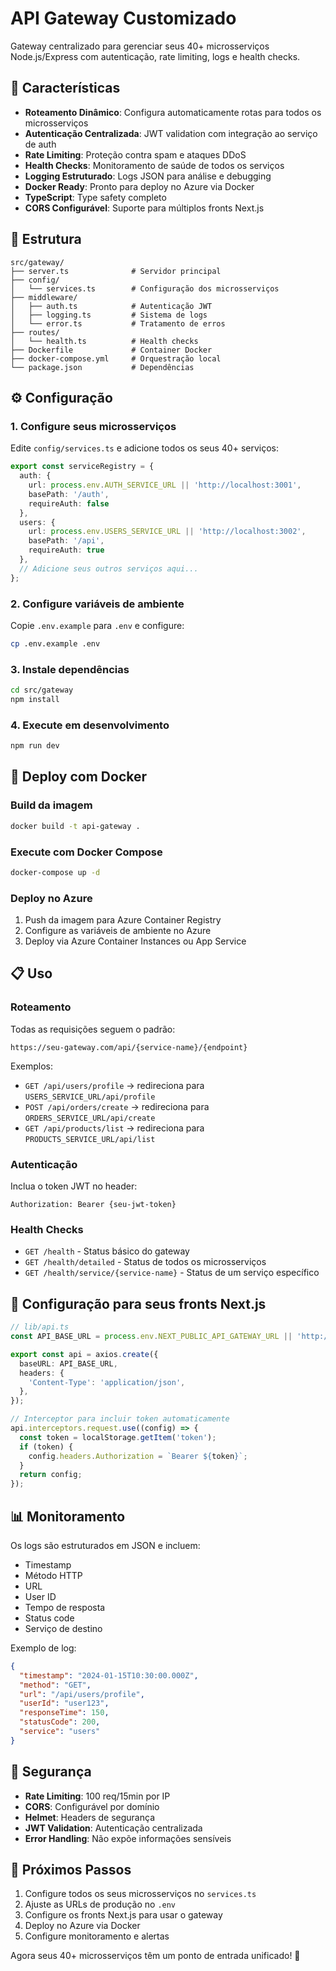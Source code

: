 # API Gateway Customizado

Gateway centralizado para gerenciar seus 40+ microsserviços Node.js/Express com autenticação, rate limiting, logs e health checks.

## 🚀 Características

- **Roteamento Dinâmico**: Configura automaticamente rotas para todos os microsserviços
- **Autenticação Centralizada**: JWT validation com integração ao serviço de auth
- **Rate Limiting**: Proteção contra spam e ataques DDoS
- **Health Checks**: Monitoramento de saúde de todos os serviços
- **Logging Estruturado**: Logs JSON para análise e debugging
- **Docker Ready**: Pronto para deploy no Azure via Docker
- **TypeScript**: Type safety completo
- **CORS Configurável**: Suporte para múltiplos fronts Next.js

## 📁 Estrutura

```
src/gateway/
├── server.ts              # Servidor principal
├── config/
│   └── services.ts        # Configuração dos microsserviços
├── middleware/
│   ├── auth.ts            # Autenticação JWT
│   ├── logging.ts         # Sistema de logs
│   └── error.ts           # Tratamento de erros
├── routes/
│   └── health.ts          # Health checks
├── Dockerfile             # Container Docker
├── docker-compose.yml     # Orquestração local
└── package.json           # Dependências
```

## ⚙️ Configuração

### 1. Configure seus microsserviços

Edite `config/services.ts` e adicione todos os seus 40+ serviços:

```typescript
export const serviceRegistry = {
  auth: {
    url: process.env.AUTH_SERVICE_URL || 'http://localhost:3001',
    basePath: '/auth',
    requireAuth: false
  },
  users: {
    url: process.env.USERS_SERVICE_URL || 'http://localhost:3002',
    basePath: '/api',
    requireAuth: true
  },
  // Adicione seus outros serviços aqui...
};
```

### 2. Configure variáveis de ambiente

Copie `.env.example` para `.env` e configure:

```bash
cp .env.example .env
```

### 3. Instale dependências

```bash
cd src/gateway
npm install
```

### 4. Execute em desenvolvimento

```bash
npm run dev
```

## 🐳 Deploy com Docker

### Build da imagem

```bash
docker build -t api-gateway .
```

### Execute com Docker Compose

```bash
docker-compose up -d
```

### Deploy no Azure

1. Push da imagem para Azure Container Registry
2. Configure as variáveis de ambiente no Azure
3. Deploy via Azure Container Instances ou App Service

## 📋 Uso

### Roteamento

Todas as requisições seguem o padrão:
```
https://seu-gateway.com/api/{service-name}/{endpoint}
```

Exemplos:
- `GET /api/users/profile` → redireciona para `USERS_SERVICE_URL/api/profile`
- `POST /api/orders/create` → redireciona para `ORDERS_SERVICE_URL/api/create`
- `GET /api/products/list` → redireciona para `PRODUCTS_SERVICE_URL/api/list`

### Autenticação

Inclua o token JWT no header:
```
Authorization: Bearer {seu-jwt-token}
```

### Health Checks

- `GET /health` - Status básico do gateway
- `GET /health/detailed` - Status de todos os microsserviços
- `GET /health/service/{service-name}` - Status de um serviço específico

## 🔧 Configuração para seus fronts Next.js

```typescript
// lib/api.ts
const API_BASE_URL = process.env.NEXT_PUBLIC_API_GATEWAY_URL || 'http://localhost:3000';

export const api = axios.create({
  baseURL: API_BASE_URL,
  headers: {
    'Content-Type': 'application/json',
  },
});

// Interceptor para incluir token automaticamente
api.interceptors.request.use((config) => {
  const token = localStorage.getItem('token');
  if (token) {
    config.headers.Authorization = `Bearer ${token}`;
  }
  return config;
});
```

## 📊 Monitoramento

Os logs são estruturados em JSON e incluem:
- Timestamp
- Método HTTP
- URL
- User ID
- Tempo de resposta
- Status code
- Serviço de destino

Exemplo de log:
```json
{
  "timestamp": "2024-01-15T10:30:00.000Z",
  "method": "GET",
  "url": "/api/users/profile",
  "userId": "user123",
  "responseTime": 150,
  "statusCode": 200,
  "service": "users"
}
```

## 🔐 Segurança

- **Rate Limiting**: 100 req/15min por IP
- **CORS**: Configurável por domínio
- **Helmet**: Headers de segurança
- **JWT Validation**: Autenticação centralizada
- **Error Handling**: Não expõe informações sensíveis

## 🚀 Próximos Passos

1. Configure todos os seus microsserviços no `services.ts`
2. Ajuste as URLs de produção no `.env`
3. Configure os fronts Next.js para usar o gateway
4. Deploy no Azure via Docker
5. Configure monitoramento e alertas

Agora seus 40+ microsserviços têm um ponto de entrada unificado! 🎉